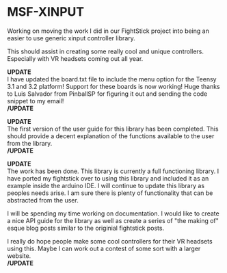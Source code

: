 # MSF-XINPUT
Working on moving the work I did in our FightStick project into being an easier to use generic xinput controller library.

This should assist in creating some really cool and unique controllers.  Especially with VR headsets coming out all year.

<b>UPDATE</b><br />
I have updated the board.txt file to include the menu option for the Teensy 3.1 and 3.2 platform!  Support for these boards is now working!  Huge thanks to Luis Salvador from PinballSP for figuring it out and sending the code snippet to my email!
<br /><b>/UPDATE</b>

<b>UPDATE</b><br />
The first version of the user guide for this library has been completed.
This should provide a decent explanation of the functions available to the user from the library.
<br /><b>/UPDATE</b>

<b>UPDATE</b><br />
The work has been done.  This library is currently a full functioning library.  I have ported my fightstick over to using this library and included it as an example inside the arduino IDE.  I will continue to update this library as peoples needs arise.  I am sure there is plenty of functionality that can be abstracted from the user.

I will be spending my time working on documentation.  I would like to create a nice API guide for the library as well as create a series of "the making of" esque blog posts similar to the originial fightstick posts.

I really do hope people make some cool controllers for their VR headsets using this.  Maybe I can work out a contest of some sort with a larger website.
<br /><b>/UPDATE</b>
